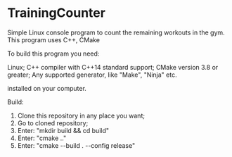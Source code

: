 # TrainingCounter
Simple Linux console program to count the remaining workouts in the gym. This program uses C++, CMake

To build this program you need:

  Linux;
  C++ compiler with C++14 standard support;
  CMake version 3.8 or greater;
  Any supported generator, like "Make", "Ninja" etc.
  
installed on your computer.

Build:

1) Clone this repository in any place you want;
2) Go to cloned repository;
3) Enter: "mkdir build && cd build"
4) Enter: "cmake .."
5) Enter: "cmake --build . --config release"
